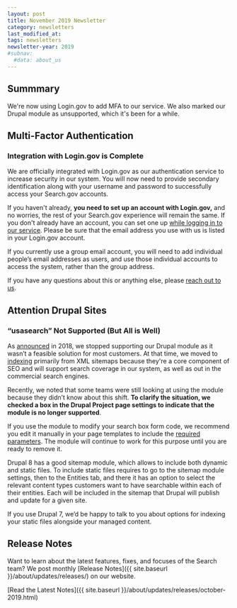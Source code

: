 ```yaml
---
layout: post
title: November 2019 Newsletter
category: newsletters
last_modified_at: 
tags: newsletters
newsletter-year: 2019
#subnav:
  #data: about_us
---
```


## Summmary

We're now using Login.gov to add MFA to our service. We also marked our Drupal module as unsupported, which it's been for a while.

## Multi-Factor Authentication

### Integration with Login.gov is Complete

We are officially integrated with Login.gov as our authentication service to increase security in our system. You will now need to provide secondary identification along with your username and password to successfully access your Search.gov accounts.

If you haven't already, **you need to set up an account with Login.gov,** and no worries, the rest of your Search.gov experience will remain the same. If you don't already have an account, you can set one up <a href="https://search.usa.gov/login">while logging in to our service</a>. Please be sure that the email address you use with us is listed in your Login.gov account.

If you currently use a group email account, you will need to add individual people’s email addresses as users, and use those individual accounts to access the system, rather than the group address.

If you have any questions about this or anything else, please <a href="mailto:search@gsa.gov">reach out to us</a>.

## Attention Drupal Sites

### “usasearch” Not Supported (But All is Well)

As <a href="https://search.gov/blog/six-months-in.html">announced</a> in 2018, we stopped supporting our Drupal module as it wasn’t a feasible solution for most customers. At that time, we moved to <a href="https://search.gov/manual/indexing-with-searchgov.html">indexing</a> primarily from XML sitemaps because they're a core component of SEO and will support search coverage in our system, as well as out in the commercial search engines.

Recently, we noted that some teams were still looking at using the module because they didn’t know about this shift. **To clarify the situation, we checked a box in the Drupal Project page settings to indicate that the module is no longer supported**.

If you use the module to modify your search box form code, we recommend you edit it manually in your page templates to include the <a href="https://search.gov/manual/code.html">required parameters</a>. The module will continue to work for this purpose until you are ready to remove it.

Drupal 8 has a good sitemap module, which allows to include both dynamic and static files. To include static files requires to go to the sitemap module settings, then to the Entities tab, and there it has an option to select the relevant content types customers want to have searchable within each of their entities. Each will be included in the sitemap that Drupal will publish and update for a given site.

If you use Drupal 7, we’d be happy to talk to you about options for indexing your static files alongside your managed content.

## Release Notes

Want to learn about the latest features, fixes, and focuses of the Search team? We post monthly [Release Notes]({{ site.baseurl }}/about/updates/releases/) on our website.

[Read the Latest Notes]({{ site.baseurl }}/about/updates/releases/october-2019.html)
